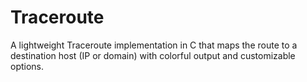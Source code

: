 # Traceroute
A lightweight Traceroute implementation in C that maps the route to a destination host (IP or domain) with colorful output and customizable options.
